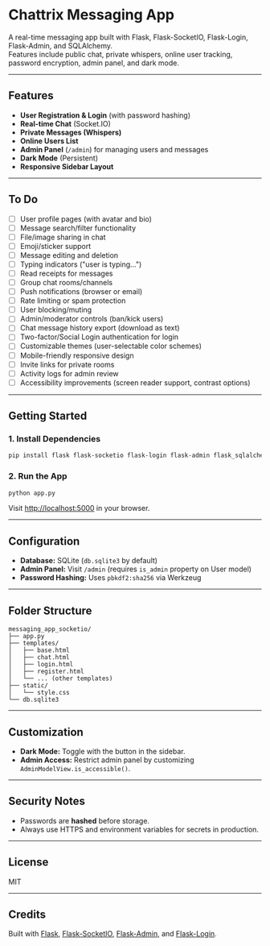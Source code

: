 # Chattrix Messaging App

A real-time messaging app built with Flask, Flask-SocketIO, Flask-Login, Flask-Admin, and SQLAlchemy.  
Features include public chat, private whispers, online user tracking, password encryption, admin panel, and dark mode.

---

## Features

- **User Registration & Login** (with password hashing)
- **Real-time Chat** (Socket.IO)
- **Private Messages (Whispers)**
- **Online Users List**
- **Admin Panel** (`/admin`) for managing users and messages
- **Dark Mode** (Persistent)
- **Responsive Sidebar Layout**

---
## To Do

- [ ] User profile pages (with avatar and bio)
- [ ] Message search/filter functionality
- [ ] File/image sharing in chat
- [ ] Emoji/sticker support
- [ ] Message editing and deletion
- [ ] Typing indicators ("user is typing...")
- [ ] Read receipts for messages
- [ ] Group chat rooms/channels
- [ ] Push notifications (browser or email)
- [ ] Rate limiting or spam protection
- [ ] User blocking/muting
- [ ] Admin/moderator controls (ban/kick users)
- [ ] Chat message history export (download as text)
- [ ] Two-factor/Social Login authentication for login
- [ ] Customizable themes (user-selectable color schemes)
- [ ] Mobile-friendly responsive design
- [ ] Invite links for private rooms
- [ ] Activity logs for admin review
- [ ] Accessibility improvements (screen reader support, contrast options)

---

## Getting Started

### 1. Install Dependencies

```sh
pip install flask flask-socketio flask-login flask-admin flask_sqlalchemy werkzeug requests
```

### 2. Run the App

```sh
python app.py
```

Visit [http://localhost:5000](http://localhost:5000) in your browser.

---

## Configuration

- **Database:** SQLite (`db.sqlite3` by default)
- **Admin Panel:** Visit `/admin` (requires `is_admin` property on User model)
- **Password Hashing:** Uses `pbkdf2:sha256` via Werkzeug

---

## Folder Structure

```
messaging_app_socketio/
├── app.py
├── templates/
│   ├── base.html
│   ├── chat.html
│   ├── login.html
│   ├── register.html
│   └── ... (other templates)
├── static/
│   └── style.css
└── db.sqlite3
```

---

## Customization

- **Dark Mode:** Toggle with the button in the sidebar.
- **Admin Access:** Restrict admin panel by customizing `AdminModelView.is_accessible()`.

---

## Security Notes

- Passwords are **hashed** before storage.
- Always use HTTPS and environment variables for secrets in production.

---

## License

MIT

---

## Credits

Built with [Flask](https://flask.palletsprojects.com/), [Flask-SocketIO](https://flask-socketio.readthedocs.io/), [Flask-Admin](https://flask-admin.readthedocs.io/), and [Flask-Login](https://flask-login.readthedocs.io/).